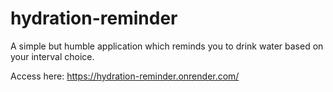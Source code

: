 # hydration-reminder

A simple but humble application which reminds you to drink water based on your interval choice.

Access here: https://hydration-reminder.onrender.com/
